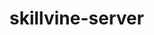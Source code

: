 # skillvine-server


<!-- http://localhost:5000/api/v1/auth/students/google -->
<!-- http://localhost:5000/api/v1/auth/teachers/google -->